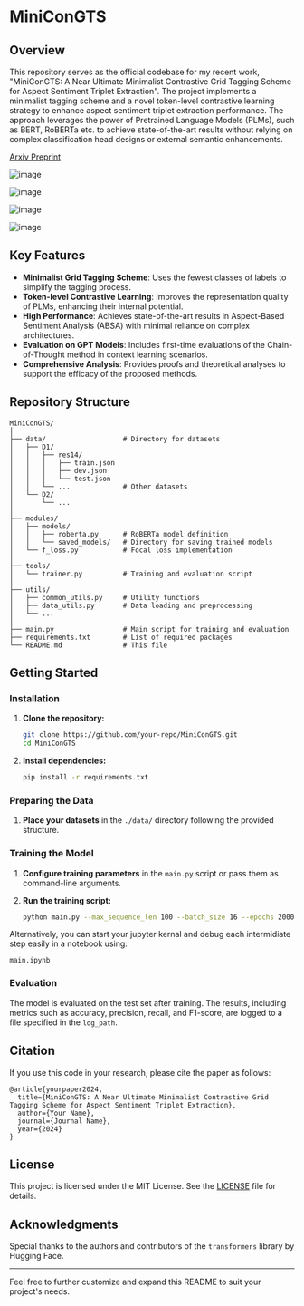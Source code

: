 # MiniConGTS

## Overview
This repository serves as the official codebase for my recent work, "MiniConGTS: A Near Ultimate Minimalist Contrastive Grid Tagging Scheme for Aspect Sentiment Triplet Extraction". The project implements a minimalist tagging scheme and a novel token-level contrastive learning strategy to enhance aspect sentiment triplet extraction performance. The approach leverages the power of Pretrained Language Models (PLMs), such as BERT, RoBERTa etc. to achieve state-of-the-art results without relying on complex classification head designs or external semantic enhancements.

[Arxiv Preprint](https://arxiv.org/abs/2406.11234)

![image](https://github.com/qiaosun22/MiniConGTS/assets/136222260/ad019d55-7d90-4299-a53a-c980b80e4e49)

![image](https://github.com/qiaosun22/MiniConGTS/assets/136222260/762a1cfb-3de3-46c1-8249-7c2c5fa51e84)

![image](https://github.com/qiaosun22/MiniConGTS/assets/136222260/b1dd1499-282b-4089-aa21-b08bf567ac5f)

![image](https://github.com/qiaosun22/MiniConGTS/assets/136222260/94e92fa4-c61e-4b5a-8986-fd2177148f25)


## Key Features

- **Minimalist Grid Tagging Scheme**: Uses the fewest classes of labels to simplify the tagging process.
- **Token-level Contrastive Learning**: Improves the representation quality of PLMs, enhancing their internal potential.
- **High Performance**: Achieves state-of-the-art results in Aspect-Based Sentiment Analysis (ABSA) with minimal reliance on complex architectures.
- **Evaluation on GPT Models**: Includes first-time evaluations of the Chain-of-Thought method in context learning scenarios.
- **Comprehensive Analysis**: Provides proofs and theoretical analyses to support the efficacy of the proposed methods.

## Repository Structure

```
MiniConGTS/
│
├── data/                   # Directory for datasets
│   ├── D1/
│   │   ├── res14/
│   │   │   ├── train.json
│   │   │   ├── dev.json
│   │   │   └── test.json
│   │   └── ...             # Other datasets
│   └── D2/
│       └── ...
│
├── modules/
│   ├── models/
│   │   ├── roberta.py      # RoBERTa model definition
│   │   └── saved_models/   # Directory for saving trained models
│   └── f_loss.py           # Focal loss implementation
│
├── tools/
│   └── trainer.py          # Training and evaluation script
│
├── utils/
│   ├── common_utils.py     # Utility functions
│   ├── data_utils.py       # Data loading and preprocessing
│   └── ...
│
├── main.py                 # Main script for training and evaluation
├── requirements.txt        # List of required packages
└── README.md               # This file
```


## Getting Started

### Installation

1. **Clone the repository:**

    ```bash
    git clone https://github.com/your-repo/MiniConGTS.git
    cd MiniConGTS
    ```

2. **Install dependencies:**

    ```bash
    pip install -r requirements.txt
    ```

### Preparing the Data

1. **Place your datasets** in the `./data/` directory following the provided structure.

### Training the Model

1. **Configure training parameters** in the `main.py` script or pass them as command-line arguments.

2. **Run the training script:**

    ```bash
    python main.py --max_sequence_len 100 --batch_size 16 --epochs 2000 --dataset res14
    ```

Alternatively, you can start your jupyter kernal and debug each intermidiate step easily in a notebook using:
```
main.ipynb
```

### Evaluation

The model is evaluated on the test set after training. The results, including metrics such as accuracy, precision, recall, and F1-score, are logged to a file specified in the `log_path`.

## Citation

If you use this code in your research, please cite the paper as follows:

```
@article{yourpaper2024,
  title={MiniConGTS: A Near Ultimate Minimalist Contrastive Grid Tagging Scheme for Aspect Sentiment Triplet Extraction},
  author={Your Name},
  journal={Journal Name},
  year={2024}
}
```

## License

This project is licensed under the MIT License. See the [LICENSE](LICENSE) file for details.

## Acknowledgments

Special thanks to the authors and contributors of the `transformers` library by Hugging Face.

---

Feel free to further customize and expand this README to suit your project's needs.
